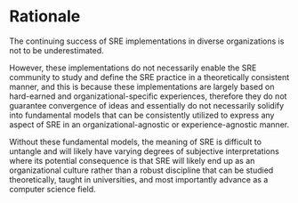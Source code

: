 # Rationale
The continuing success of SRE implementations in diverse organizations is not to be underestimated.

However, these implementations do not necessarily enable the SRE community to study and define the SRE practice in a theoretically consistent manner, and this is because these implementations are largely based on hard-earned and organizational-specific experiences, therefore they do not guarantee convergence of ideas and essentially do not necessarily solidify into fundamental models that can be consistently utilized to express any aspect of SRE in an organizational-agnostic or experience-agnostic manner.

Without these fundamental models, the meaning of SRE is difficult to untangle and will likely have varying degrees of subjective interpretations where its potential consequence is that SRE will likely end up as an organizational culture rather than a robust discipline that can be studied theoretically, taught in universities, and most importantly advance as a computer science field.
